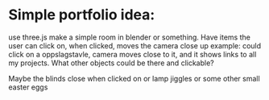 # Simple portfolio idea:
use three.js
make a simple room in blender or something.
Have items the user can click on, when clicked, moves the camera close up
example: could click on a oppslagstavle, camera moves close to it, and it shows links to all my projects.
What other objects could be there and clickable?

Maybe the blinds close when clicked on or lamp jiggles or some other small easter eggs